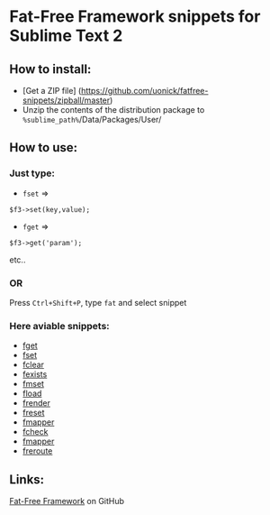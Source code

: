 # Fat-Free Framework snippets for Sublime Text 2

## How to install:
* [Get a ZIP file] (https://github.com/uonick/fatfree-snippets/zipball/master)
* Unzip the contents of the distribution package to `%sublime_path%`/Data/Packages/User/

## How to use:
### Just type:

* `fset` => 
```
$f3->set(key,value);
```

* `fget` => 
```
$f3->get('param');
```
etc..

### OR
Press `Ctrl+Shift+P`, type `fat` and select snippet

### Here aviable snippets:

* [fget](https://github.com/uonick/fatfree-snippets/commit/bfc082fa69146e688ec255b920443d12d826a4da#L3R3)
* [fset](https://github.com/uonick/fatfree-snippets/commit/bfc082fa69146e688ec255b920443d12d826a4da#L9R6)
* [fclear](https://github.com/uonick/fatfree-snippets/commit/bfc082fa69146e688ec255b920443d12d826a4da#L1R6)
* [fexists](https://github.com/uonick/fatfree-snippets/commit/bfc082fa69146e688ec255b920443d12d826a4da#L2R6)
* [fmset](https://github.com/uonick/fatfree-snippets/commit/bfc082fa69146e688ec255b920443d12d826a4da#L6R10)
* [fload](https://github.com/uonick/fatfree-snippets/commit/bfc082fa69146e688ec255b920443d12d826a4da#L4R6)
* [frender](https://github.com/uonick/fatfree-snippets/commit/bfc082fa69146e688ec255b920443d12d826a4da#L10R6)
* [freset](https://github.com/uonick/fatfree-snippets/commit/bfc082fa69146e688ec255b920443d12d826a4da#L8R6)
* [fmapper](https://github.com/uonick/fatfree-snippets/commit/bfc082fa69146e688ec255b920443d12d826a4da#L5R6)
* [fcheck](https://github.com/uonick/fatfree-snippets/blob/master/fatfree-check.sublime-snippet#L9)
* [fmapper](https://github.com/uonick/fatfree-snippets/commit/bfc082fa69146e688ec255b920443d12d826a4da#L5R6)
* [freroute](https://github.com/uonick/fatfree-snippets/commit/bfc082fa69146e688ec255b920443d12d826a4da#L7R6)

## Links:

[Fat-Free Framework](https://github.com/bcosca/fatfree) on GitHub


